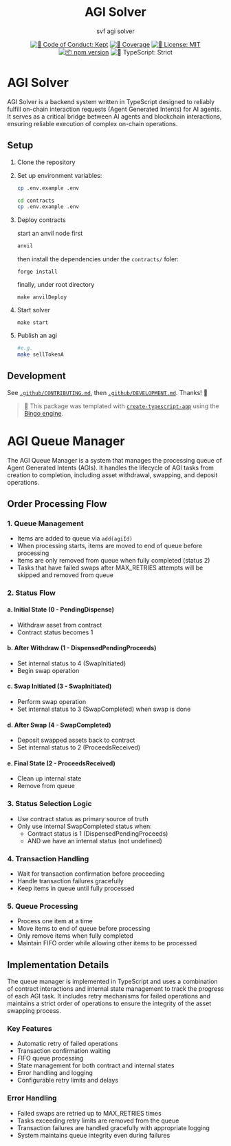 <h1 align="center">AGI Solver</h1>

<p align="center">svf agi solver</p>

<p align="center">
	<a href="https://github.com/Semantic-Layer/svf-agi-solver-internal/blob/main/.github/CODE_OF_CONDUCT.md" target="_blank"><img alt="🤝 Code of Conduct: Kept" src="https://img.shields.io/badge/%F0%9F%A4%9D_code_of_conduct-kept-21bb42" /></a>
	<a href="https://codecov.io/gh/Semantic-Layer/svf-agi-solver-internal" target="_blank"><img alt="🧪 Coverage" src="https://img.shields.io/codecov/c/github/Semantic-Layer/svf-agi-solver-internal?label=%F0%9F%A7%AA%20coverage" /></a>
	<a href="https://github.com/Semantic-Layer/svf-agi-solver-internal/blob/main/LICENSE.md" target="_blank"><img alt="📝 License: MIT" src="https://img.shields.io/badge/%F0%9F%93%9D_license-MIT-21bb42.svg"></a>
	<a href="http://npmjs.com/package/svf-agi-solver-internal"><img alt="📦 npm version" src="https://img.shields.io/npm/v/svf-agi-solver-internal?color=21bb42&label=%F0%9F%93%A6%20npm" /></a>
	<img alt="💪 TypeScript: Strict" src="https://img.shields.io/badge/%F0%9F%92%AA_typescript-strict-21bb42.svg" />
</p>

# AGI Solver

AGI Solver is a backend system written in TypeScript designed to reliably fulfill on-chain interaction requests (Agent Generated Intents) for AI agents. It serves as a critical bridge between AI agents and blockchain interactions, ensuring reliable execution of complex on-chain operations.

## Setup

1. Clone the repository
2. Set up environment variables:

   ```bash
   cp .env.example .env
   ```

   ```bash
   cd contracts
   cp .env.example .env
   ```

3. Deploy contracts

   start an anvil node first

   ```bash
   anvil
   ```

   then install the dependencies under the `contracts/` foler:

   ```
   forge install
   ```

   finally, under root directory

   ```
   make anvilDeploy
   ```

4. Start solver
   ```
   make start
   ```
5. Publish an agi

   ```bash
   #e.g.
   make sellTokenA
   ```

## Development

See [`.github/CONTRIBUTING.md`](./.github/CONTRIBUTING.md), then [`.github/DEVELOPMENT.md`](./.github/DEVELOPMENT.md).
Thanks! 💖

<!-- You can remove this notice if you don't want it 🙂 no worries! -->

> 💝 This package was templated with [`create-typescript-app`](https://github.com/JoshuaKGoldberg/create-typescript-app) using the [Bingo engine](https://create.bingo).

# AGI Queue Manager

The AGI Queue Manager is a system that manages the processing queue of Agent Generated Intents (AGIs). It handles the lifecycle of AGI tasks from creation to completion, including asset withdrawal, swapping, and deposit operations.

## Order Processing Flow

### 1. Queue Management

- Items are added to queue via `add(agiId)`
- When processing starts, items are moved to end of queue before processing
- Items are only removed from queue when fully completed (status 2)
- Tasks that have failed swaps after MAX_RETRIES attempts will be skipped and removed from queue

### 2. Status Flow

#### a. Initial State (0 - PendingDispense)

- Withdraw asset from contract
- Contract status becomes 1

#### b. After Withdraw (1 - DispensedPendingProceeds)

- Set internal status to 4 (SwapInitiated)
- Begin swap operation

#### c. Swap Initiated (3 - SwapInitiated)

- Perform swap operation
- Set internal status to 3 (SwapCompleted) when swap is done

#### d. After Swap (4 - SwapCompleted)

- Deposit swapped assets back to contract
- Set internal status to 2 (ProceedsReceived)

#### e. Final State (2 - ProceedsReceived)

- Clean up internal state
- Remove from queue

### 3. Status Selection Logic

- Use contract status as primary source of truth
- Only use internal SwapCompleted status when:
  - Contract status is 1 (DispensedPendingProceeds)
  - AND we have an internal status (not undefined)

### 4. Transaction Handling

- Wait for transaction confirmation before proceeding
- Handle transaction failures gracefully
- Keep items in queue until fully processed

### 5. Queue Processing

- Process one item at a time
- Move items to end of queue before processing
- Only remove items when fully completed
- Maintain FIFO order while allowing other items to be processed

## Implementation Details

The queue manager is implemented in TypeScript and uses a combination of contract interactions and internal state management to track the progress of each AGI task. It includes retry mechanisms for failed operations and maintains a strict order of operations to ensure the integrity of the asset swapping process.

### Key Features

- Automatic retry of failed operations
- Transaction confirmation waiting
- FIFO queue processing
- State management for both contract and internal states
- Error handling and logging
- Configurable retry limits and delays

### Error Handling

- Failed swaps are retried up to MAX_RETRIES times
- Tasks exceeding retry limits are removed from the queue
- Transaction failures are handled gracefully with appropriate logging
- System maintains queue integrity even during failures
